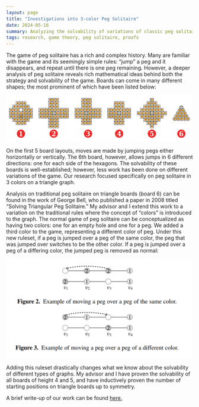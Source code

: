 ```yaml
---
layout: page
title: "Investigations into 3-color Peg Solitaire"
date: 2024-05-16
summary: Analyzing the solvability of variations of classic peg solitaire.
tags: research, game theory, peg solitaire, proofs
---
```


The game of peg solitaire has a rich and complex history. Many are familiar with the game and its seemingly simple rules: “jump” a peg and it disappears, and repeat until there is one peg remaining. However, a deeper analysis of peg solitaire reveals rich mathematical ideas behind both the strategy and solvability of the game. Boards can come in many different shapes; the most prominent of which have been listed below:

![Peg Solitaire Board Shapes](/images/research/peg-solitaire/boardshapes.png)

On the first 5 board layouts, moves are made by jumping pegs either horizontally or vertically. The 6th board, however, allows jumps in 6 different directions: one for each side of the hexagons. The solvability of these boards is well-established; however, less work has been done on different variations of the game. Our research focused specifically on peg solitaire in 3 colors on a triangle graph.

Analysis on traditional peg solitaire on triangle boards (board 6) can be found in the work of George Bell, who published a paper in 2008 titled “Solving Triangular Peg Solitaire.” My
advisor and I extend this work to a variation on the traditional rules where the concept of “colors” is introduced to the graph. The normal game of peg solitaire can be conceptualized as having two colors: one for an empty hole and one for a peg. We added a third color to the game, representing a different color of peg. Under this new ruleset, if a peg is jumped over a peg of the same color, the peg that was jumped over switches to be the other color. If a peg is jumped over a peg of a differing color, the jumped peg is removed as normal:

![3-Color Rules](/images/research/peg-solitaire/3color.png "Davis et al., 2020")

Adding this ruleset drastically changes what we know about the solvability of different types of graphs. My advisor and I have proven the solvability of all boards of height 4 and 5, and have inductively proven the number of starting positions on triangle boards up to symmetry.

A brief write-up of our work can be found [here.](/images/research/PegSolitaire.pdf)

